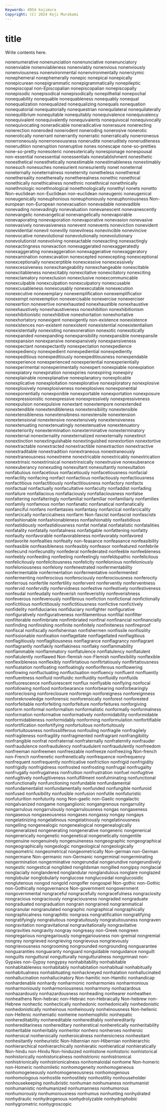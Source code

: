 ```yaml
---
Keywords: 4954 kojimura
Copyright: (C) 2024 Koji Murakami
---
```


# title

Write contents here.



 nonenumerative
nonenunciation nonenunciative nonenunciatory nonenviable nonenviableness nonenviably nonenvious nonenviously nonenviousness nonenvironmental
nonenvironmentally nonenzymic nonephemeral nonephemerally nonepic nonepical nonepically nonepicurean nonepigrammatic nonepigrammatically
nonepileptic nonepiscopal non-Episcopalian nonepiscopalian nonepiscopally nonepisodic nonepisodical nonepisodically nonepithelial nonepochal
nonequability nonequable nonequableness nonequably nonequal nonequalization nonequalized nonequalizing nonequals nonequation
nonequatorial nonequatorially nonequestrian nonequilateral nonequilaterally nonequilibrium nonequitable nonequitably nonequivalence nonequivalency
nonequivalent nonequivalently nonequivalents nonequivocal nonequivocally nonequivocating noneradicable noneradicative nonerasure nonerecting
nonerection noneroded nonerodent noneroding nonerosive nonerotic nonerotically nonerrant nonerrantly nonerratic
nonerratically nonerroneous nonerroneously nonerroneousness nonerudite noneruditely noneruditeness nonerudition noneruption noneruptive
nones nonescape none-so-pretties none-so-pretty nonesoteric nonesoterically nonespionage nonespousal non-essential nonessential
nonessentials nonestablishment nonesthetic nonesthetical nonesthetically nonestimable nonestimableness nonestimably nonesuch nonesuches
nonesurient nonesuriently nonet noneternal noneternally noneternalness noneternity nonetheless nonethereal nonethereality
nonethereally nonetherealness nonethic nonethical nonethically nonethicalness nonethnic nonethnical nonethnically nonethnologic
nonethnological nonethnologically nonethyl nonets nonetto Non-euclidean non-Euclidean non-euclidean noneugenic noneugenical
noneugenically noneuphonious noneuphoniously noneuphoniousness Non-european non-European nonevacuation nonevadable nonevadible nonevading
nonevadingly nonevaluation nonevanescent nonevanescently nonevangelic nonevangelical nonevangelically nonevaporable nonevaporating nonevaporation
nonevaporative nonevasion nonevasive nonevasively nonevasiveness nonevent nonevents noneviction nonevident nonevidential
nonevil nonevilly nonevilness nonevincible nonevincive nonevocative nonevolutional nonevolutionally nonevolutionary nonevolutionist
nonevolving nonexactable nonexacting nonexactingly nonexactingness nonexaction nonexaggerated nonexaggeratedly nonexaggerating nonexaggeration
nonexaggerative nonexaggeratory nonexamination nonexcavation nonexcepted nonexcepting nonexceptional nonexceptionally nonexcerptible nonexcessive
nonexcessively nonexcessiveness nonexchangeability nonexchangeable nonexcitable nonexcitableness nonexcitably nonexcitative nonexcitatory nonexciting
nonexclamatory nonexclusion nonexclusive nonexcommunicable nonexculpable nonexculpation nonexculpatory nonexcusable nonexcusableness nonexcusably
nonexecutable nonexecution nonexecutive nonexemplary nonexemplification nonexemplificatior nonexempt nonexemption nonexercisable nonexercise
nonexerciser nonexertion nonexertive nonexhausted nonexhaustible nonexhaustive nonexhaustively nonexhaustiveness nonexhibition nonexhibitionism
nonexhibitionistic nonexhibitive nonexhortation nonexhortative nonexhortatory nonexigent nonexigently non-existence nonexistence nonexistences
non-existent nonexistent nonexistential nonexistentialism nonexistentially nonexisting nonexoneration nonexotic nonexotically nonexpanded
nonexpanding nonexpansibility nonexpansible nonexpansile nonexpansion nonexpansive nonexpansively nonexpansiveness nonexpectant nonexpectantly
nonexpectation nonexpedience nonexpediency nonexpedient nonexpediential nonexpediently nonexpeditious nonexpeditiously nonexpeditiousness nonexpendable
nonexperience nonexperienced nonexperiential nonexperientially nonexperimental nonexperimentally nonexpert nonexpiable nonexpiation nonexpiatory
nonexpiration nonexpiries nonexpiring nonexpiry nonexplainable nonexplanative nonexplanatory nonexplicable nonexplicative nonexploitation
nonexplorative nonexploratory nonexplosive nonexplosively nonexplosiveness nonexplosives nonexponential nonexponentially nonexponible nonexportable
nonexportation nonexposure nonexpressionistic nonexpressive nonexpressively nonexpressiveness nonexpulsion nonexpulsive nonextant nonextempore
nonextended nonextendible nonextendibleness nonextensibility nonextensible nonextensibleness nonextensibness nonextensile nonextension nonextensional
nonextensive nonextensively nonextensiveness nonextenuating nonextenuatingly nonextenuative nonextenuatory nonexteriority nonextermination nonexterminative
nonexterminatory nonexternal nonexternality nonexternalized nonexternally nonextinct nonextinction nonextinguishable nonextinguished nonextortion
nonextortive nonextractable nonextracted nonextractible nonextraction nonextractive nonextraditable nonextradition nonextraneous nonextraneously
nonextraneousness nonextreme nonextricable nonextricably nonextrication nonextrinsic nonextrinsical nonextrinsically nonextrusive nonexuberance
nonexuberancy nonexuding nonexultant nonexultantly nonexultation nonfabulous nonfacetious nonfacetiously nonfacetiousness nonfacial
nonfacility nonfacing nonfact nonfactious nonfactiously nonfactiousness nonfactitious nonfactitiously nonfactitiousness nonfactory
nonfacts nonfactual nonfactually nonfacultative nonfaculty nonfaddist nonfading nonfailure nonfallacious nonfallaciously
nonfallaciousness nonfalse nonfaltering nonfalteringly nonfamilial nonfamiliar nonfamiliarly nonfamilies nonfamily nonfamous
nonfan nonfanatic nonfanatical nonfanatically nonfanciful nonfans nonfantasies nonfantasy nonfarcical nonfarcicality
nonfarcically nonfarcicalness nonfarm Non-fascist nonfascist nonfascists nonfashionable nonfashionableness nonfashionably nonfastidious
nonfastidiously nonfastidiousness nonfat nonfatal nonfatalistic nonfatalities nonfatality nonfatally nonfatalness nonfatigable
nonfattening nonfatty nonfaulty nonfavorable nonfavorableness nonfavorably nonfavored nonfavorite nonfealties nonfealty
non-feasance nonfeasance nonfeasibility nonfeasible nonfeasibleness nonfeasibly nonfeasor nonfeatured nonfebrile nonfecund
nonfecundity nonfederal nonfederated nonfeeble nonfeebleness nonfeebly nonfeeding nonfeeling nonfeelingly nonfeldspathic
nonfelicitous nonfelicitously nonfelicitousness nonfelicity nonfelonious nonfeloniously nonfeloniousness nonfelony nonfenestrated nonfermentability
nonfermentable nonfermentation nonfermentative nonfermented nonfermenting nonferocious nonferociously nonferociousness nonferocity nonferrous
nonfertile nonfertility nonfervent nonfervently nonferventness nonfervid nonfervidly nonfervidness nonfestive nonfestively
nonfestiveness nonfeudal nonfeudally nonfeverish nonfeverishly nonfeverishness nonfeverous nonfeverously nonfibrous nonfiction
nonfictional nonfictionally nonfictitious nonfictitiously nonfictitiousness nonfictive nonfictively nonfidelity nonfiduciaries nonfiduciary
nonfighter nonfigurative nonfiguratively nonfigurativeness nonfilamentous nonfilial nonfilter nonfilterable nonfimbriate nonfimbriated
nonfinal nonfinancial nonfinancially nonfinding nonfinishing nonfinite nonfinitely nonfiniteness nonfireproof nonfiscal
nonfiscally nonfisherman nonfishermen nonfissile nonfissility nonfissionable nonfixation nonflagellate nonflagellated nonflagitious
nonflagitiously nonflagitiousness nonflagrance nonflagrancy nonflagrant nonflagrantly nonflakily nonflakiness nonflaky nonflammability
nonflammable nonflammatory nonflatulence nonflatulency nonflatulent nonflatulently nonflawed Non-flemish non-Flemish nonflexibility
nonflexible nonflexibleness nonflexibly nonflirtatious nonflirtatiously nonflirtatiousness nonfloatation nonfloating nonfloatingly nonfloriferous
nonflowering nonflowing nonfluctuating nonfluctuation nonfluency nonfluent nonfluently nonfluentness nonfluid nonfluidic
nonfluidity nonfluidly nonfluids nonfluorescence nonfluorescent nonflux nonflyable nonflying nonfocal nonfollowing
nonfood nonforbearance nonforbearing nonforbearingly nonforeclosing nonforeclosure nonforeign nonforeigness nonforeignness nonforeknowledge
nonforensic nonforensically nonforest nonforested nonforfeitable nonforfeiting nonforfeiture nonforfeitures nonforgiving nonform
nonformal nonformalism nonformalistic nonformally nonformalness nonformation nonformative nonformatively nonformidability nonformidable
nonformidableness nonformidably nonforming nonformulation nonfortifiable nonfortification nonfortifying nonfortuitous nonfortuitously nonfortuitousness
nonfossiliferous nonfouling nonfragile nonfragilely nonfragileness nonfragility nonfragmented nonfragrant nonfrangibility nonfrangible
nonfrat nonfraternal nonfraternally nonfraternity nonfrauder nonfraudulence nonfraudulency nonfraudulent nonfraudulently nonfreedom
nonfreeman nonfreemen nonfreezable nonfreeze nonfreezing Non-french non-French nonfrenetic nonfrenetically nonfrequence
nonfrequency nonfrequent nonfrequently nonfricative nonfriction nonfrigid nonfrigidity nonfrigidly nonfrigidness nonfrosted
nonfrosting nonfrugal nonfrugality nonfrugally nonfrugalness nonfruition nonfrustration nonfuel nonfugitive nonfugitively
nonfugitiveness nonfulfillment nonfulminating nonfunctional nonfunctionally nonfunctioning nonfundable nonfundamental nonfundamentalist nonfundamentally
nonfunded nonfungible nonfuroid nonfused nonfusibility nonfusible nonfusion nonfutile nonfuturistic nonfuturition
nonfuturity nong Non-gaelic non-Gaelic nongalactic nongalvanized nongame nonganglionic nongangrenous nongarrulity
nongarrulous nongarrulously nongarrulousness nongas nongaseness nongaseous nongaseousness nongases nongassy nongay
nongays nongelatinizing nongelatinous nongelatinously nongelatinousness nongelling nongenealogic nongenealogical nongenealogically nongeneralized
nongenerating nongenerative nongeneric nongenerical nongenerically nongenetic nongenetical nongenetically nongentile nongenuine
nongenuinely nongenuineness nongeographic nongeographical nongeographically nongeologic nongeological nongeologically nongeometric nongeometrical
nongeometrically Non-german non-German nongermane Non-germanic non-Germanic nongerminal nongerminating nongermination nongerminative
nongerundial nongerundive nongerundively nongestic nongestical nongilded nongildsman nongilled nongipsy nonglacial
nonglacially nonglandered nonglandular nonglandulous nonglare nonglazed nonglobular nonglobularly nonglucose nonglucosidal
nonglucosidic nonglutenous nongod nongold nongolfer nongospel Non-gothic non-Gothic non-Gothically nongovernance
Non-government nongovernment nongovernmental nongraceful nongracefully nongracefulness nongraciosity nongracious nongraciously nongraciousness
nongraded nongraduate nongraduated nongraduation nongrain nongrained nongrammatical nongranular nongranulated nongraphic
nongraphical nongraphically nongraphicalness nongraphitic nongrass nongratification nongratifying nongratifyingly nongratuitous nongratuitously
nongratuitousness nongraven nongravitation nongravitational nongravitationally nongravitative nongravities nongravity nongray nongreasy
non-Greek nongreen nongregarious nongregariously nongregariousness non-gremial nongremial nongrey nongrieved nongrieving
nongrievous nongrievously nongrievousness nongrooming nongrounded nongrounding nonguarantee nonguaranties nonguaranty nonguard
nonguidable nonguidance nonguilt nonguilts nonguttural nongutturally nongutturalness nongymnast non-Gypsies non-Gypsy
nongypsy nonhabitability nonhabitable nonhabitableness nonhabitably nonhabitation nonhabitual nonhabitually nonhabitualness nonhabituating
nonhackneyed nonhalation nonhallucinated nonhallucination nonhallucinatory Non-hamitic non-Hamitic nonhandicap nonhardenable nonhardy
nonharmonic nonharmonies nonharmonious nonharmoniously nonharmoniousness nonharmony nonhazardous nonhazardously nonhazardousness nonheading
nonhearer nonheathen nonheathens Non-hebraic non-Hebraic non-Hebraically Non-hebrew non-Hebrew nonhectic nonhectically
nonhedonic nonhedonically nonhedonistic nonhedonistically nonheinous nonheinously nonheinousness Non-hellenic non-Hellenic nonhematic
nonheme nonhemophilic nonhepatic nonhereditability nonhereditable nonhereditably nonhereditarily nonhereditariness nonhereditary nonheretical
nonheretically nonheritability nonheritable nonheritably nonheritor nonhero nonheroes nonheroic nonheroical nonheroically
nonheroicalness nonheroicness nonhesitant nonhesitantly nonheuristic Non-hibernian non-Hibernian nonhierarchic nonhierarchical nonhierarchically
nonhieratic nonhieratical nonhieratically Non-hindu non-Hindu Non-hinduized nonhistone nonhistoric nonhistorical nonhistorically
nonhistoricalness nonhistrionic nonhistrionical nonhistrionically nonhistrionicalness nonhomaloidal nonhome Non-homeric non-Homeric nonhomiletic
nonhomogeneity nonhomogeneous nonhomogeneously nonhomogeneousness nonhomogenous nonhomologous nonhostile nonhostilely nonhostility nonhouseholder
nonhousekeeping nonhubristic nonhuman nonhumaness nonhumanist nonhumanistic nonhumanized nonhumanness nonhumorous nonhumorously
nonhumorousness nonhumus nonhunting nonhydrated nonhydraulic nonhydrogenous nonhydrolyzable nonhydrophobic nonhygrometric nonhygroscopic
